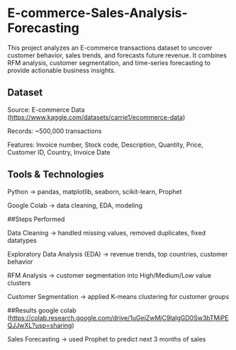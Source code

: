 # E-commerce-Sales-Analysis-Forecasting
This project analyzes an E-commerce transactions dataset to uncover customer behavior, sales trends, and forecasts future revenue.
It combines RFM analysis, customer segmentation, and time-series forecasting to provide actionable business insights.

## Dataset

Source: E-commerce Data (https://www.kaggle.com/datasets/carrie1/ecommerce-data)

Records: ~500,000 transactions

Features: Invoice number, Stock code, Description, Quantity, Price, Customer ID, Country, Invoice Date

## Tools & Technologies

Python → pandas, matplotlib, seaborn, scikit-learn, Prophet

Google Colab → data cleaning, EDA, modeling

##Steps Performed

Data Cleaning → handled missing values, removed duplicates, fixed datatypes

Exploratory Data Analysis (EDA) → revenue trends, top countries, customer behavior

RFM Analysis → customer segmentation into High/Medium/Low value clusters

Customer Segmentation → applied K-means clustering for customer groups

##Results
google colab (https://colab.research.google.com/drive/1uGejZwMjC9lalgGD0Sw3bTMjPEQJJwXL?usp=sharing)

Sales Forecasting → used Prophet to predict next 3 months of sales
